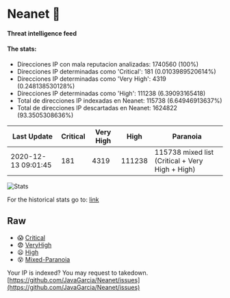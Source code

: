 # Neanet :hocho:
#### Threat intelligence feed
#### The stats:

- Direcciones IP con mala reputacion analizadas: 1740560 (100%)
- Direcciones IP determinadas como 'Critical':  181 (0.0103989520614%)
- Direcciones IP determinadas como 'Very High':  4319 (0.248138530128%)
- Direcciones IP determinadas como 'High':  111238 (6.39093165418)
- Total de direcciones IP indexadas en Neanet:  115738 (6.64946913637%)
- Total de direcciones IP descartadas en Neanet:  1624822 (93.3505308636%)

| Last Update | Critical | Very High | High | Paranoia |
| --- | --- | --- | --- | --- |
| 2020-12-13 09:01:45 | 181 | 4319 | 111238 | 115738 mixed list (Critical + Very High + High)|

![Stats](https://docs.google.com/spreadsheets/d/e/2PACX-1vSnaNMIXVabIpDJjufMlzH7poXnshF3mgd8Is1g9ytUEzVsP5my4Trn8f-xkoLLQ38xpL3HtmUexLo6/pubchart?oid=501124687&format=image)

For the historical stats go to: [link](/stats.csv)
## Raw
- :scream: [Critical](https://raw.githubusercontent.com/JavaGarcia/Neanet/master/blacklists/neanet_critical.txt)
- :fearful: [VeryHigh](https://raw.githubusercontent.com/JavaGarcia/Neanet/master/blacklists/neanet_veryHigh.txtt)
- :frowning: [High](https://raw.githubusercontent.com/JavaGarcia/Neanet/master/blacklists/neanet_high.txt)
- :dizzy_face: [Mixed-Paranoia](https://raw.githubusercontent.com/JavaGarcia/Neanet/master/blacklists/neanet_all.txt)


Your IP is indexed? You may request to takedown. [https://github.com/JavaGarcia/Neanet/issues](https://github.com/JavaGarcia/Neanet/issues)























































































































































































































































































































































































































































































































































































































































































































































































































































































































































































































































































































































































































































































































































































































































































































































































































































































































































































































































































































































































































































































































































































































































































































































































































































































































































































































































































































































































































































